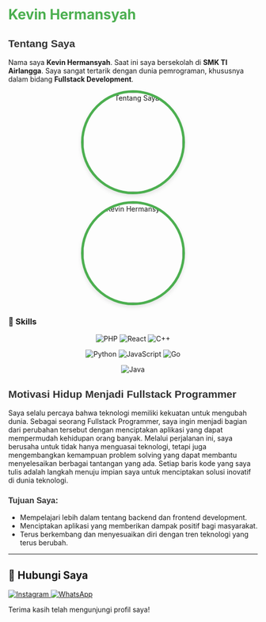 # <span style="color: #4CAF50;">Kevin Hermansyah</span>

## <span style="font-family: 'Arial', sans-serif; color: #333;">Tentang Saya</span>

Nama saya **Kevin Hermansyah**. Saat ini saya bersekolah di **SMK TI Airlangga**. Saya sangat tertarik dengan dunia pemrograman, khususnya dalam bidang **Fullstack Development**.

<p align="center">
  <img src="https://k.top4top.io/p_3323okv8q1.jpg" alt="Tentang Saya" style="border-radius: 50%; width: 200px; height: 200px; border: 5px solid #4CAF50; box-shadow: 0 4px 8px rgba(0, 0, 0, 0.1);">
</p>

<p align="center">
  <img src="https://e.top4top.io/p_3323z77iw0.jpg" alt="Kevin Hermansyah" style="border-radius: 50%; width: 200px; height: 200px; border: 5px solid #4CAF50; box-shadow: 0 4px 8px rgba(0, 0, 0, 0.1);">
</p>

### 🚀 Skills
<p align="center">
  <img src="https://img.shields.io/badge/PHP-80%25-blue?style=for-the-badge&logo=php" alt="PHP">
  <img src="https://img.shields.io/badge/React-85%25-61DAFB?style=for-the-badge&logo=react" alt="React">
  <img src="https://img.shields.io/badge/C++-75%25-00599C?style=for-the-badge&logo=c%2B%2B" alt="C++">
</p>
<p align="center">
  <img src="https://img.shields.io/badge/Python-90%25-3776AB?style=for-the-badge&logo=python" alt="Python">
  <img src="https://img.shields.io/badge/JavaScript-88%25-F7DF1E?style=for-the-badge&logo=javascript" alt="JavaScript">
  <img src="https://img.shields.io/badge/Go-70%25-00ADD8?style=for-the-badge&logo=go" alt="Go">
</p>
<p align="center">
  <img src="https://img.shields.io/badge/Java-80%25-007396?style=for-the-badge&logo=java" alt="Java">
</p>

## <span style="font-family: 'Arial', sans-serif; color: #333;">Motivasi Hidup Menjadi Fullstack Programmer</span>

Saya selalu percaya bahwa teknologi memiliki kekuatan untuk mengubah dunia. Sebagai seorang Fullstack Programmer, saya ingin menjadi bagian dari perubahan tersebut dengan menciptakan aplikasi yang dapat mempermudah kehidupan orang banyak. Melalui perjalanan ini, saya berusaha untuk tidak hanya menguasai teknologi, tetapi juga mengembangkan kemampuan problem solving yang dapat membantu menyelesaikan berbagai tantangan yang ada. Setiap baris kode yang saya tulis adalah langkah menuju impian saya untuk menciptakan solusi inovatif di dunia teknologi.

### <span style="font-family: 'Arial', sans-serif; color: #333;">Tujuan Saya:</span>
- Mempelajari lebih dalam tentang backend dan frontend development.
- Menciptakan aplikasi yang memberikan dampak positif bagi masyarakat.
- Terus berkembang dan menyesuaikan diri dengan tren teknologi yang terus berubah.

---

## 📱 Hubungi Saya

<p align="left">
  <a href="https://www.instagram.com/kepinnpanzekk_" target="_blank">
    <img src="https://img.shields.io/badge/Instagram-%23E4405F.svg?style=for-the-badge&logo=instagram&logoColor=white" alt="Instagram">
  </a>
  <a href="https://wa.me/6287777581730" target="_blank">
    <img src="https://img.shields.io/badge/WhatsApp-25D366?style=for-the-badge&logo=whatsapp&logoColor=white" alt="WhatsApp">
  </a>
</p>

Terima kasih telah mengunjungi profil saya!
